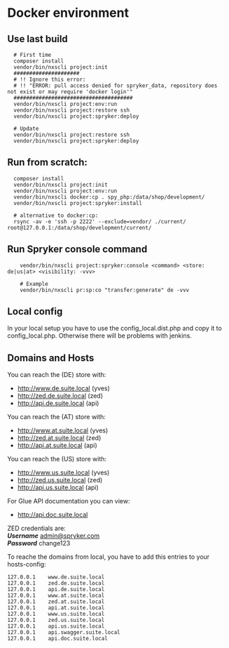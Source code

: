 # Docker environment  
  
## Use last build  
```  
  # First time  
  composer install  
  vendor/bin/nxscli project:init  
  #####################
  # !! Ignore this error:
  # !! "ERROR: pull access denied for spryker_data, repository does not exist or may require 'docker login'"
  ######################################
  vendor/bin/nxscli project:env:run  
  vendor/bin/nxscli project:restore ssh  
  vendor/bin/nxscli project:spryker:deploy  
  
  # Update  
  vendor/bin/nxscli project:restore ssh  
  vendor/bin/nxscli project:spryker:deploy  
```  
  
   
## Run from scratch:  
```  
  composer install  
  vendor/bin/nxscli project:init  
  vendor/bin/nxscli project:env:run  
  vendor/bin/nxscli docker:cp . spy_php:/data/shop/development/  
  vendor/bin/nxscli project:spryker:install  
  
  # alternative to docker:cp:
  rsync -av -e 'ssh -p 2222' --exclude=vendor/ ./current/ root@127.0.0.1:/data/shop/development/current/
```  


## Run Spryker console command
```
    vendor/bin/nxscli project:spryker:console <command> <store: de|us|at> <visibility: -vvv>
    
    # Example
    vendor/bin/nxscli pr:sp:co "transfer:generate" de -vvv
```


## Local config
In your local setup you have to use the config_local.dist.php and copy it to config_local.php. Otherwise there will be problems with jenkins.

## Domains and Hosts

You can reach the (DE) store with:  
* http://www.de.suite.local (yves)
* http://zed.de.suite.local (zed)
* http://api.de.suite.local (api)

You can reach the (AT) store with:  
* http://www.at.suite.local (yves)
* http://zed.at.suite.local (zed)
* http://api.at.suite.local (api)

You can reach the (US) store with:  
* http://www.us.suite.local (yves)
* http://zed.us.suite.local (zed)
* http://api.us.suite.local (api)

For Glue API documentation you can view:
* http://api.doc.suite.local


ZED credentials are:  
***Username*** admin@spryker.com  
***Password*** change123  
  
To reache the domains from local, you have to add this entries to your hosts-config:  
```
127.0.0.1    www.de.suite.local
127.0.0.1    zed.de.suite.local
127.0.0.1    api.de.suite.local
127.0.0.1    www.at.suite.local
127.0.0.1    zed.at.suite.local
127.0.0.1    api.at.suite.local
127.0.0.1    www.us.suite.local
127.0.0.1    zed.us.suite.local
127.0.0.1    api.us.suite.local
127.0.0.1    api.swagger.suite.local
127.0.0.1    api.doc.suite.local
```
